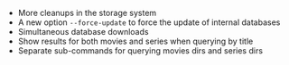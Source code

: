 * More cleanups in the storage system
* A new option `--force-update` to force the update of internal databases
* Simultaneous database downloads
* Show results for both movies and series when querying by title
* Separate sub-commands for querying movies dirs and series dirs
